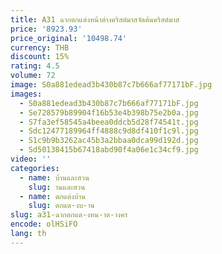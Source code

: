 ```yaml
---
title: A31 ฉากตกแต่งหน้าต่างคริสต์มาสจัดต้นคริสต์มาส
price: '8923.93'
price_original: '10498.74'
currency: THB
discount: 15%
rating: 4.5
volume: 72
image: S0a881edead3b430b87c7b666af77171bF.jpg
images:
  - S0a881edead3b430b87c7b666af77171bF.jpg
  - Se728579b89904f16b53e4b398b75e2b0a.jpg
  - S7fa3ef58545a4beea0ddcb5d28f74541t.jpg
  - Sdc12477189964ff4888c9d8df410f1c9l.jpg
  - S1c9b9b3262ac45b3a2bbaa0dca99d192d.jpg
  - Sd50138415b67418abd90f4a06e1c34cf9.jpg
video: ''
categories:
  - name: บ้านและสวน
    slug: านและสวน
  - name: ตกแต่งบ้าน
    slug: ตกแต-งบ-าน
slug: a31-ฉากตกแต-งหน-าต-างคร
encode: olHSiFO
lang: th
---
```

  